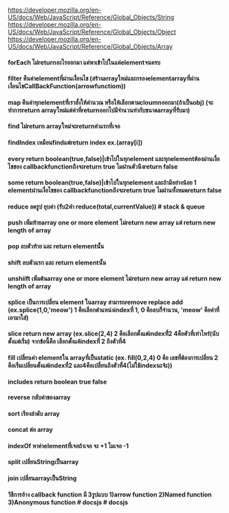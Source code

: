 https://developer.mozilla.org/en-US/docs/Web/JavaScript/Reference/Global_Objects/String
https://developer.mozilla.org/en-US/docs/Web/JavaScript/Reference/Global_Objects/Object
https://developer.mozilla.org/en-US/docs/Web/JavaScript/Reference/Global_Objects/Array
 <br>
  
  #### forEach ไม่่returnอะไรออกมา แค่พาเข้าไปในแค่elementจนครบ<br>
  #### filter คืนค่าelementที่ผ่านเงื่่อนไข (สร้างarrayใหม่่และกรองelementarrayที่ผ่านเงื่อนไขCallBackFunction(arrowfunctiom))<br>
  #### map คืนค่าทุกelementที่่เราสั่งให้คำนวณ หรือให้เลือกตามcloumnออกมา(ถ้าเป็นobj) (จะทำการreturn arrayใหม่แต่ค่าที่returnออกไปมีจำนวนท่ากับขนาดarrayที่รับมา) <br>
  #### find ไม่return arrayใหม่จะreturnค่าแรกที่เจอ<br>
  #### findIndex เหมือนfindแต่return index ex.(array[i])<br>
  #### every return boolean(true,false)|เข้าไปในทุกelement และทุกelementต้องผ่านเงื่อไขของ callbackfunctionถึงจะreturn true ไมผ่่านตัวนึงreturn false<br>
  #### some return boolean(true,false)|เข้าไปในทุกelement และถ้ามีอย่างน้อย 1 elementผ่านเงื่อไขของ callbackfunctionถึงจะreturn true ไมผ่่านทั้งหมดreturn false<br>
  #### reduce ลดรูป ยุบค่า (รับ2ค่่า reduce(total,currentValue)) # stack & queue <br>
  #### push เพิ่มท้ายarray one or more element ไม่return new array แต่ return new length of array<br>
  #### pop ลบตัวท้าย และ return elementนั้น<br>
  #### shift ลบตัวแรก และ return elementนั้น  <br>
  #### unshiift เพิ่มต้นarray one or more element ไม่return new array แต่ return new length of array <br>
  #### splice เป็นการเปลี่ยน element ในarray สามารถremove replace add (ex.splice(1,0,'meow') 1 คือเลือกตำแหน่งindexที่ 1, 0 คือลบกี่่จำนวน, 'meow' คือค่าที่เอามาใส่) <br>
  #### slice return new array (ex.slice(2,4) 2 คือเลือกตั้งแต่indexที่่2 4คือตัวที่เท่าไหร่่(นับตั้งแต่เริ่ม) จากข้อนี้คือ เลือกตั้งแค้indexที่ 2 ถึงตัวที่4 <br>
  #### fill เปลี่ยนค่า elementใน arrayที่เป็นstatic (ex. fill(0,2,4) 0 คือ เลขที่ต้องการเปลี่ยน 2 คือเริ่มเปลี่ยนตั้งแต่indexที่2 และ4คือเปลี่ยนถึงตัวที่่4(ไม่ใช้indexนะจ้ะ)) <br>
  #### includes return boolean true false <br>
  #### reverse กลับค่าของarray <br>
  #### sort เรียงลำดับ array <br>
  #### concat ต่อ array<br>
  #### indexOf หาค่าelementที่่เจอถ้าเจอ จะ +1 ไมเจอ -1<br>
  #### split เปลี่ยนStringเป็นarray<br>
  #### join เปลี่ยนarrayเป็นString <br>
  #### วิธีการอ้าง callback function มี 3รูปแบบ 1)arrow function 2)Named function 3)Anonymous function # docsjs # docsjs
